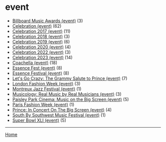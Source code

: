 # event

  * [Billboard Music Awards (event)](../event/billboard-music-awards/index.md) (3)
  * [Celebration (event)](../event/celebration/index.md) (62)
  * [Celebration 2017 (event)](../event/celebration-2017/index.md) (11)
  * [Celebration 2018 (event)](../event/celebration-2018/index.md) (3)
  * [Celebration 2019 (event)](../event/celebration-2019/index.md) (6)
  * [Celebration 2020 (event)](../event/celebration-2020/index.md) (4)
  * [Celebration 2022 (event)](../event/celebration-2022/index.md) (3)
  * [Celebration 2023 (event)](../event/celebration-2023/index.md) (14)
  * [Coachella (event)](../event/coachella/index.md) (18)
  * [Essence Fest (event)](../event/essence-fest/index.md) (8)
  * [Essence Festival (event)](../event/essence-festival/index.md) (8)
  * [Let's Go Crazy: The Grammy Salute to Prince (event)](../event/let-s-go-crazy-the-grammy-salute-to-prince/index.md) (7)
  * [London Fashion Week (event)](../event/london-fashion-week/index.md) (3)
  * [Montreux Jazz Festival (event)](../event/montreux-jazz-festival/index.md) (1)
  * [Musicology: Real Music by Real Musicians (event)](../event/musicology-real-music-by-real-musicians/index.md) (3)
  * [Paisley Park Cinema: Music on the Big Screen (event)](../event/paisley-park-cinema-music-on-the-big-screen/index.md) (5)
  * [Paris Fashion Week (event)](../event/paris-fashion-week/index.md) (1)
  * [Prince: In Concert On The Big Screen (event)](../event/prince-in-concert-on-the-big-screen/index.md) (4)
  * [South By Southwest Music Festival (event)](../event/south-by-southwest-music-festival/index.md) (1)
  * [Super Bowl XLI (event)](../event/super-bowl-xli/index.md) (5)

----

[Home](../index.md)
